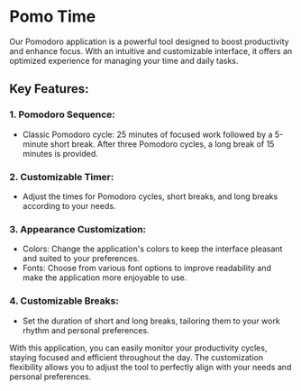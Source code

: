 # Pomo Time
Our Pomodoro application is a powerful tool designed to boost productivity and enhance focus. With an intuitive and customizable interface, it offers an optimized experience for managing your time and daily tasks.

## Key Features:
### 1. Pomodoro Sequence:
- Classic Pomodoro cycle: 25 minutes of focused work followed by a 5-minute short break. After   three Pomodoro cycles, a long break of 15 minutes is provided.

### 2. Customizable Timer:
- Adjust the times for Pomodoro cycles, short breaks, and long breaks according to your needs.

### 3. Appearance Customization:
- Colors: Change the application's colors to keep the interface pleasant and suited to your preferences.
- Fonts: Choose from various font options to improve readability and make the application more enjoyable to use.

### 4. Customizable Breaks:
- Set the duration of short and long breaks, tailoring them to your work rhythm and personal preferences.

With this application, you can easily monitor your productivity cycles, staying focused and efficient throughout the day. The customization flexibility allows you to adjust the tool to perfectly align with your needs and personal preferences.
